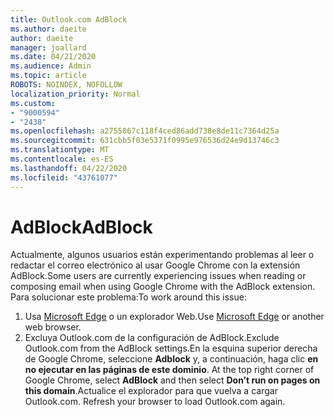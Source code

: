 ```yaml
---
title: Outlook.com AdBlock
ms.author: daeite
author: daeite
manager: joallard
ms.date: 04/21/2020
ms.audience: Admin
ms.topic: article
ROBOTS: NOINDEX, NOFOLLOW
localization_priority: Normal
ms.custom:
- "9000594"
- "2438"
ms.openlocfilehash: a2755867c118f4ced86add738e8de11c7364d25a
ms.sourcegitcommit: 631cbb5f03e5371f0995e976536d24e9d13746c3
ms.translationtype: MT
ms.contentlocale: es-ES
ms.lasthandoff: 04/22/2020
ms.locfileid: "43761077"
---
```

# <a name="adblock"></a><span data-ttu-id="cf8a4-102">AdBlock</span><span class="sxs-lookup"><span data-stu-id="cf8a4-102">AdBlock</span></span>

<span data-ttu-id="cf8a4-103">Actualmente, algunos usuarios están experimentando problemas al leer o redactar el correo electrónico al usar Google Chrome con la extensión AdBlock.</span><span class="sxs-lookup"><span data-stu-id="cf8a4-103">Some users are currently experiencing issues when reading or composing email when using Google Chrome with the AdBlock extension.</span></span> <span data-ttu-id="cf8a4-104">Para solucionar este problema:</span><span class="sxs-lookup"><span data-stu-id="cf8a4-104">To work around this issue:</span></span>

1. <span data-ttu-id="cf8a4-105">Usa [Microsoft Edge](https://www.microsoft.com/windows/microsoft-edge) o un explorador Web.</span><span class="sxs-lookup"><span data-stu-id="cf8a4-105">Use [Microsoft Edge](https://www.microsoft.com/windows/microsoft-edge) or another web browser.</span></span>
1. <span data-ttu-id="cf8a4-106">Excluya Outlook.com de la configuración de AdBlock.</span><span class="sxs-lookup"><span data-stu-id="cf8a4-106">Exclude Outlook.com from the AdBlock settings.</span></span><span data-ttu-id="cf8a4-107">En la esquina superior derecha de Google Chrome, seleccione **Adblock** y, a continuación, haga clic **en no ejecutar en las páginas de este dominio**.</span><span class="sxs-lookup"><span data-stu-id="cf8a4-107"> At the top right corner of Google Chrome, select **AdBlock** and then select **Don’t run on pages on this domain**.</span></span><span data-ttu-id="cf8a4-108">Actualice el explorador para que vuelva a cargar Outlook.com.</span><span class="sxs-lookup"><span data-stu-id="cf8a4-108"> Refresh your browser to load Outlook.com again.</span></span>